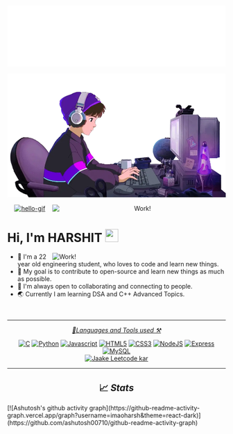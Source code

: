 ![Hello](docs/hello.svg)


<p align="center">
  <img  src="lofiboy.webp"/>
  
</p>

<!-- markdownlint-disable-next-line -->
<p align="center">
<a href="https://github.com/imaoharsh?tab=repositories" target="_blank" rel="noreferrer"><img src="readme.gif" alt="hello-gif"/></a>
<img align="right" alt="Work!" width="400" src="https://thumbs.gfycat.com/CheerySeparateGoldeneye-size_restricted.gif">
</p>

# Hi, I'm HARSHIT <img src="/hello.gif" width="30px" height="30px">
<p>

<img align="right" alt="Work!" width="400" src="https://thumbs.gfycat.com/CheerySeparateGoldeneye-size_restricted.gif">

* :wave: I'm a 22 year old engineering student, who loves to code and learn new things. <br>
* 🎯 My goal is to contribute to open-source and learn new things as much as possible.<br>
* 🤝 I'm always open to collaborating and connecting to people.<br>
* 🌏 Currently I am learning DSA and C++ Advanced Topics.
</p>
<br>

<hr>
<p align="center">
    <i><a href="https://github.com/imaoharsh?tab=repositories" target="_blank" rel="noreferrer">🔨Languages and Tools used ⚒</a></i>
    <p align="center">
        <a href="https://docs.microsoft.com/en-us/cpp/?view=msvc-170" target="_blank" rel="noreferrer"><img src="https://raw.githubusercontent.com/danielcranney/readme-generator/main/public/icons/skills/c-colored.svg" width="36" height="36" alt="C" /></a>
        <a href="https://www.python.org/" target="_blank" rel="noreferrer"><img src="https://raw.githubusercontent.com/danielcranney/readme-generator/main/public/icons/skills/python-colored.svg" width="36" height="36" alt="Python" /></a>
        <a href="https://developer.mozilla.org/en-US/docs/Web/JavaScript" target="_blank" rel="noreferrer"><img src="https://raw.githubusercontent.com/danielcranney/readme-generator/main/public/icons/skills/javascript-colored.svg" width="36" height="36" alt="Javascript" /></a>
        <a href="https://developer.mozilla.org/en-US/docs/Glossary/HTML5" target="_blank" rel="noreferrer"><img src="https://raw.githubusercontent.com/danielcranney/readme-generator/main/public/icons/skills/html5-colored.svg" width="36" height="36" alt="HTML5" /></a>
        <a href="https://www.w3.org/TR/CSS/#css" target="_blank" rel="noreferrer"><img src="https://raw.githubusercontent.com/danielcranney/readme-generator/main/public/icons/skills/css3-colored.svg" width="36" height="36" alt="CSS3" /></a>
        <a href="https://nodejs.org/en/" target="_blank" rel="noreferrer"><img src="https://raw.githubusercontent.com/danielcranney/readme-generator/main/public/icons/skills/nodejs-colored.svg" width="36" height="36" alt="NodeJS" /></a>
        <a href="https://expressjs.com/" target="_blank" rel="noreferrer"><img src="https://raw.githubusercontent.com/danielcranney/readme-generator/main/public/icons/skills/express-colored-dark.svg" width="36" height="36" alt="Express" /></a>
        <a href="https://www.mysql.com/" target="_blank" rel="noreferrer"><img src="https://raw.githubusercontent.com/danielcranney/readme-generator/main/public/icons/skills/mysql-colored.svg" width="36" height="36" alt="MySQL" /></a>
        <br>
         <a href="https://www.leetcode.com/" target="_blank" rel="noreferrer"><img src="https://raw.githubusercontent.com/rahuldkjain/github-profile-readme-generator/master/src/images/icons/Social/leet-code.svg" width="36" height="34" bottom-paddding="10" alt="Jaake Leetcode kar" /></a> 
        
    
</p>

<hr>

<h2 align="center">📈 <i>Stats</i></h2>
[![Ashutosh's github activity graph](https://github-readme-activity-graph.vercel.app/graph?username=imaoharsh&theme=react-dark)](https://github.com/ashutosh00710/github-readme-activity-graph)
